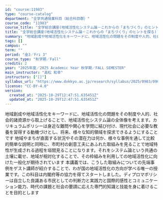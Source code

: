 ```yaml
---
id: "course:11983"
type: "course-catalog"
department: "全学共通授業科目（総合科目群）"
course_code: "11983"
course_title: "全学総合講座(地域活性化システム論－これからの「まちづくり」のヒントを探る) ／INTERDEPARTMENTAL LECTURES(SYSTEMS FOR REGIONAL REVITALIZATION:HINTS FOR FUTURE COMMUNITY)"
title: "全学総合講座(地域活性化システム論－これからの「まちづくり」のヒントを探る) ／INTERDEPARTMENTAL LECTURES(SYSTEMS FOR REGIONAL REVITALIZATION:HINTS FOR FUTURE COMMUNITY)"
summary: "地域創成や地域活性化をキーワードに、地域活性化の問題をその制度や人的、社会的諸資源から取上げることで、地域活性化システム論の全体像を考えます。カリキュラムポリシーは身近な難問や関心を学問に結び付け、現代社会に必要な教養を習得する動機づけとし…"
tags: []
campus: ""
term: ""
period: "金3／Fri 3"
course_type: "秋学期／Fall"
credits: 2
year: "2025年度／2025 Academic Year 秋学期／FALL SEMESTER"
main_instructor: "高松 和幸"
instructors: ["[]"]
syllabus_url: "https://www.dokkyo.ac.jp/research/syllabus/2025/0903/0903_11983_ja_JP.html"
license: "CC-BY-4.0"
version:
  created_at: "2025-10-29T12:47:51.635451Z"
  updated_at: "2025-10-29T12:47:51.635451Z"
---
```

地域創成や地域活性化をキーワードに、地域活性化の問題をその制度や人的、社会的諸資源から取上げることで、地域活性化システム論の全体像を考えます。カリキュラムポリシーは身近な難問や関心を学問に結び付け、現代社会に必要な教養を習得する動機づけとし、将来、様々な知的領域を探求できるようにすることです 地域やまちが直面する状況やその潜在力は何か、様々な事例を通して比較的簡単な説明と同時に、市町村の創意工夫にあふれた取組みを見ることで地域特性が生成される過程を垣間見ることになります。それをシステム論という共通の土壌に載せ、地域が相対化することで、その枠組みを利用しての地域活性化に向けた一般化が期待されています 本講義では、こうした取組みについての先端事例をゲスト講師が紹介することで、わが国の地域活性化の方向が学べる唯一の授業です。この科目は内閣府等の協力を得てスタートしました。ディプロマポリシーは自立した良識ある市民としての判断力と実践力と国際的感性とコミュニケーション能力、時代の課題と社会の要請に応えた専門的知識と技能を身に着けることを目的とします
